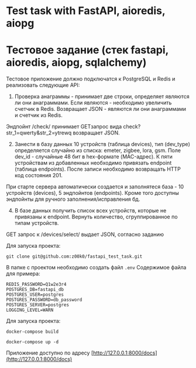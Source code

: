 # Test task with FastAPI, aioredis, aiopg

# Тестовое задание (стек fastapi, aioredis, aiopg, sqlalchemy)

Тестовое приложение должно подключатся к PostgreSQL и Redis и реализовать
следующие API:

1. Проверка анаграммы - принимает две строки, определяет являются ли они анаграммами. Если являются - необходимо увеличить счетчик в Redis. Возвращает JSON - являются ли они анаграммами и счетчик из Redis.

Эндпойнт /check/ принимает GETзапрос вида check?str_1=qwerty&str_2=ytrewq возвращает JSON.

2. Занести в базу данных 10 устройств (таблица devices), тип (dev_type) определяется случайно из списка: emeter, zigbee, lora, gsm. Поле dev_id - случайные 48 бит в hex-формате (MAC-адрес). К пяти устройствам из добавленных необходимо привязать endpoint (таблица endpoints). После записи необходимо возвращать HTTP код состояния 201.

При старте сервера автоматически создается и заполнятеся база - 10 устройств (devices), 5 эндпойнтов (endpoints). Кроме того доступны эндпойнты для ручного заполнения/исправления бд.

4. В базе данных получить список всех устройств, которые не привязаны к endpoint. Вернуть количество, сгруппированное по типам устройств.

GET запрос к /devices/select/ выдает JSON, согласно заданию


Для запуска проекта:

`git clone git@github.com:z00k0/fastapi_test_task.git`

В папке с проектом необходимо создать файл `.env`
Содержимое файла для примера:

```
REDIS_PASSWORD=Q1w2e3r4
POSTGRES_DB=fastapi_db
POSTGRES_USER=postgres
POSTGRES_PASSWORD=db_password
POSTGRES_SERVER=postgres
LOGGING_LEVEL=WARN
```

Для запуска проекта:

`docker-compose build`

`docker-compose up -d`

Приложение доступно по адресу [http://127.0.0.1:8000/docs](http://127.0.0.1:8000/docs)
